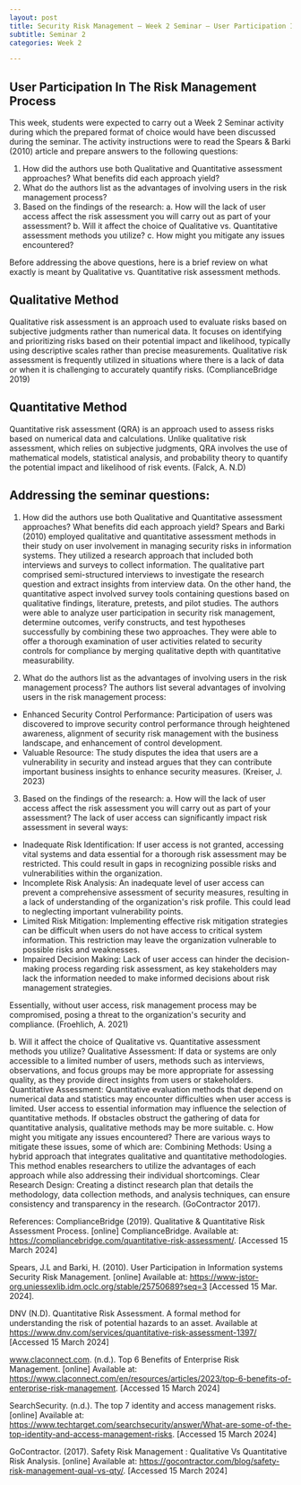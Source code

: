```yaml
---
layout: post
title: Security Risk Management – Week 2 Seminar – User Participation In The Risk Management Process
subtitle: Seminar 2 
categories: Week 2

--- 
```


## User Participation In The Risk Management Process

This week, students were expected to carry out a Week 2 Seminar activity during which the prepared format of choice would have been discussed during the seminar. 
The activity instructions were to read the Spears & Barki (2010) article and prepare answers to the following questions:

1.	How did the authors use both Qualitative and Quantitative assessment approaches? What benefits did each approach yield?
2.	What do the authors list as the advantages of involving users in the risk management process?
3.	Based on the findings of the research:
a.	How will the lack of user access affect the risk assessment you will carry out as part of your assessment?
b.	Will it affect the choice of Qualitative vs. Quantitative assessment methods you utilize?
c.	How might you mitigate any issues encountered?


Before addressing the above questions, here is a brief review on what exactly is meant by Qualitative vs. Quantitative risk assessment methods.

## Qualitative Method
Qualitative risk assessment is an approach used to evaluate risks based on subjective judgments rather than numerical data. It focuses on identifying and prioritizing risks based on their potential impact and likelihood, typically using descriptive scales rather than precise measurements. Qualitative risk assessment is frequently utilized in situations where there is a lack of data or when it is challenging to accurately quantify risks. (ComplianceBridge 2019)

## Quantitative Method
Quantitative risk assessment (QRA) is an approach used to assess risks based on numerical data and calculations. Unlike qualitative risk assessment, which relies on subjective judgments, QRA involves the use of mathematical models, statistical analysis, and probability theory to quantify the potential impact and likelihood of risk events. (Falck, A. N.D)


## Addressing the seminar questions:

1.	How did the authors use both Qualitative and Quantitative assessment approaches? What benefits did each approach yield?
Spears and Barki (2010) employed qualitative and quantitative assessment methods in their study on user involvement in managing security risks in information systems. They utilized a research approach that included both interviews and surveys to collect information. The qualitative part comprised semi-structured interviews to investigate the research question and extract insights from interview data. On the other hand, the quantitative aspect involved survey tools containing questions based on qualitative findings, literature, pretests, and pilot studies. The authors were able to analyze user participation in security risk management, determine outcomes, verify constructs, and test hypotheses successfully by combining these two approaches. They were able to offer a thorough examination of user activities related to security controls for compliance by merging qualitative depth with quantitative measurability. 

2.	What do the authors list as the advantages of involving users in the risk management process?
The authors list several advantages of involving users in the risk management process:
-	Enhanced Security Control Performance: Participation of users was discovered to improve security control performance through heightened awareness, alignment of security risk management with the business landscape, and enhancement of control development.
-	Valuable Resource: The study disputes the idea that users are a vulnerability in security and instead argues that they can contribute important business insights to enhance security measures. (Kreiser, J. 2023)

3.	Based on the findings of the research:
a.	How will the lack of user access affect the risk assessment you will carry out as part of your assessment?
The lack of user access can significantly impact risk assessment in several ways:
-	Inadequate Risk Identification: If user access is not granted, accessing vital systems and data essential for a thorough risk assessment may be restricted. This could result in gaps in recognizing possible risks and vulnerabilities within the organization.
-	Incomplete Risk Analysis: An inadequate level of user access can prevent a comprehensive assessment of security measures, resulting in a lack of understanding of the organization's risk profile. This could lead to neglecting important vulnerability points.
-	Limited Risk Mitigation: Implementing effective risk mitigation strategies can be difficult when users do not have access to critical system information. This restriction may leave the organization vulnerable to possible risks and weaknesses.
-	Impaired Decision Making: Lack of user access can hinder the decision-making process regarding risk assessment, as key stakeholders may lack the information needed to make informed decisions about risk management strategies.

Essentially, without user access, risk management process may be compromised, posing a threat to the organization's security and compliance. (Froehlich, A. 2021)

b.	Will it affect the choice of Qualitative vs. Quantitative assessment methods you utilize?
Qualitative Assessment:
If data or systems are only accessible to a limited number of users, methods such as interviews, observations, and focus groups may be more appropriate for assessing quality, as they provide direct insights from users or stakeholders.
Quantitative Assessment:
Quantitative evaluation methods that depend on numerical data and statistics may encounter difficulties when user access is limited. User access to essential information may influence the selection of quantitative methods. If obstacles obstruct the gathering of data for quantitative analysis, qualitative methods may be more suitable.
c.	How might you mitigate any issues encountered?
There are various ways to mitigate these issues, some of which are:
Combining Methods: Using a hybrid approach that integrates qualitative and quantitative methodologies. This method enables researchers to utilize the advantages of each approach while also addressing their individual shortcomings.
Clear Research Design: Creating a distinct research plan that details the methodology, data collection methods, and analysis techniques, can ensure consistency and transparency in the research. (GoContractor 2017). 




References:
ComplianceBridge (2019). Qualitative & Quantitative Risk Assessment Process. [online] ComplianceBridge. Available at: https://compliancebridge.com/quantitative-risk-assessment/. [Accessed 15 March 2024]

Spears, J.L and Barki, H. (2010). User Participation in Information systems Security Risk Management. [online] Available at: https://www-jstor-org.uniessexlib.idm.oclc.org/stable/25750689?seq=3 [Accessed 15 Mar. 2024]. 

DNV (N.D). Quantitative Risk Assessment. A formal method for understanding the risk of potential hazards to an asset. Available at https://www.dnv.com/services/quantitative-risk-assessment-1397/ [Accessed 15 March 2024]

www.claconnect.com. (n.d.). Top 6 Benefits of Enterprise Risk Management. [online] Available at: https://www.claconnect.com/en/resources/articles/2023/top-6-benefits-of-enterprise-risk-management. [Accessed 15 March 2024]

SearchSecurity. (n.d.). The top 7 identity and access management risks. [online] Available at: https://www.techtarget.com/searchsecurity/answer/What-are-some-of-the-top-identity-and-access-management-risks. [Accessed 15 March 2024]

GoContractor. (2017). Safety Risk Management : Qualitative Vs Quantitative Risk Analysis. [online] Available at: https://gocontractor.com/blog/safety-risk-management-qual-vs-qty/. [Accessed 15 March 2024]
